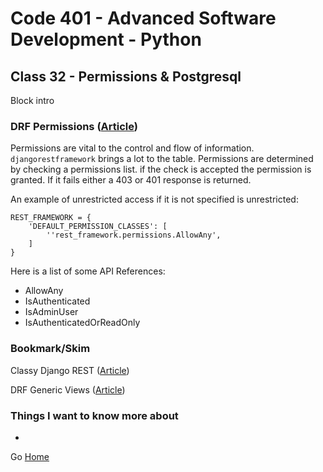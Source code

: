 # Code 401 - Advanced Software Development - Python

## Class 32 - Permissions & Postgresql

Block intro

<!-- > An investment in knowledge pays the best interest. –  Benjamin Franklin -->


### DRF Permissions ([Article](https://www.django-rest-framework.org/api-guide/permissions/))

Permissions are vital to the control and flow of information. ```djangorestframework``` brings a lot to the table. Permissions are determined by checking a permissions list. if the check is accepted the permission is granted. If it fails either a 403 or 401 response is returned.

An example of unrestricted access if it is not specified is unrestricted:
```
REST_FRAMEWORK = {
    'DEFAULT_PERMISSION_CLASSES': [
        ''rest_framework.permissions.AllowAny',
    ]
}
```

Here is a list of some API References:
- AllowAny
- IsAuthenticated
- IsAdminUser
- IsAuthenticatedOrReadOnly


### Bookmark/Skim

Classy Django REST ([Article](https://www.cdrf.co/))

DRF Generic Views ([Article](https://www.django-rest-framework.org/api-guide/generic-views/))

### Things I want to know more about

* 

Go [Home](index.md)